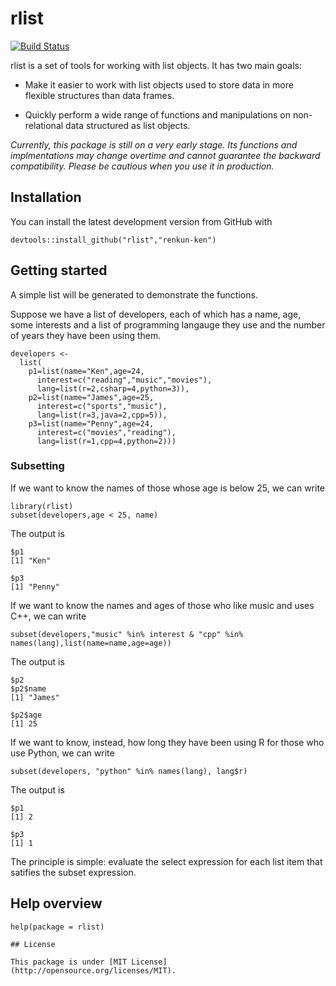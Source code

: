 # rlist

[![Build Status](https://travis-ci.org/renkun-ken/rlist.png?branch=master)](https://travis-ci.org/renkun-ken/rlist)

rlist is a set of tools for working with list objects. It has two main goals:

- Make it easier to work with list objects used to store data in more flexible structures than data frames.

- Quickly perform a wide range of functions and manipulations on non-relational data structured as list objects.

*Currently, this package is still on a very early stage. Its functions and implmentations may change overtime and cannot guarantee the backward compatibility. Please be cautious when you use it in production.*

## Installation

You can install the latest development version from GitHub with

```
devtools::install_github("rlist","renkun-ken")
```

## Getting started

A simple list will be generated to demonstrate the functions.

Suppose we have a list of developers, each of which has a name, age, some interests and a list of programming langauge they use and the number of years they have been using them.

```
developers <- 
  list(
    p1=list(name="Ken",age=24,
      interest=c("reading","music","movies"),
      lang=list(r=2,csharp=4,python=3)),
    p2=list(name="James",age=25,
      interest=c("sports","music"),
      lang=list(r=3,java=2,cpp=5)),
    p3=list(name="Penny",age=24,
      interest=c("movies","reading"),
      lang=list(r=1,cpp=4,python=2)))
```

### Subsetting

If we want to know the names of those whose age is below 25, we can write

```
library(rlist)
subset(developers,age < 25, name)
```
The output is
```
$p1
[1] "Ken"

$p3
[1] "Penny"
```

If we want to know the names and ages of those who like music and uses C++, we can write

```
subset(developers,"music" %in% interest & "cpp" %in% names(lang),list(name=name,age=age))
```
The output is 
```
$p2
$p2$name
[1] "James"

$p2$age
[1] 25
```

If we want to know, instead, how long they have been using R for those who use Python, we can write

```
subset(developers, "python" %in% names(lang), lang$r)
```
The output is
```
$p1
[1] 2

$p3
[1] 1
```

The principle is simple: evaluate the select expression for each list item that satifies the subset expression.

## Help overview

```
help(package = rlist)

## License

This package is under [MIT License](http://opensource.org/licenses/MIT).

